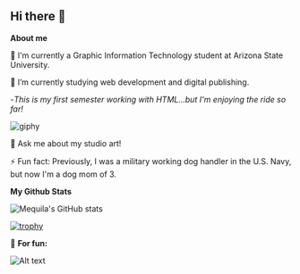 ## Hi there 👋

<!--
**mmurarikl/mmurarikl** is a ✨ _special_ ✨ repository because its `README.md` (this file) appears on your GitHub profile.-->

**About me**

🔭 I'm currently a Graphic Information Technology student at Arizona State University.

🌱 I’m currently studying web development and digital publishing. 

-*This is my first semester working with HTML...but I'm enjoying the ride so far!*

![giphy](https://github.com/user-attachments/assets/128b781c-e665-4e9e-89d1-5d80b9000350)

💬 Ask me about my studio art!

⚡ Fun fact: Previously, I was a military working dog handler in the U.S. Navy, but now I'm a dog mom of 3. 

**My Github Stats**

![Mequila's GitHub stats](https://github-readme-stats.vercel.app/api?username=mmurarikl&theme=vision-friendly-dark=true)

[![trophy](https://github-profile-trophy.vercel.app/?username=mmurarikl&theme=onedark)](https://github.com/ryo-ma/github-profile-trophy)

🤭 **For fun:**

![Alt text](https://spotify-recently-played-readme.vercel.app/api?user=radzillah)